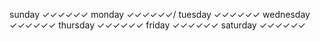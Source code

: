 sunday        ✓✓✓✓✓✓
monday        ✓✓✓✓✓✓/
tuesday       ✓✓✓✓✓✓
wednesday     ✓✓✓✓✓✓
thursday      ✓✓✓✓✓✓
friday        ✓✓✓✓✓✓
saturday      ✓✓✓✓✓✓
